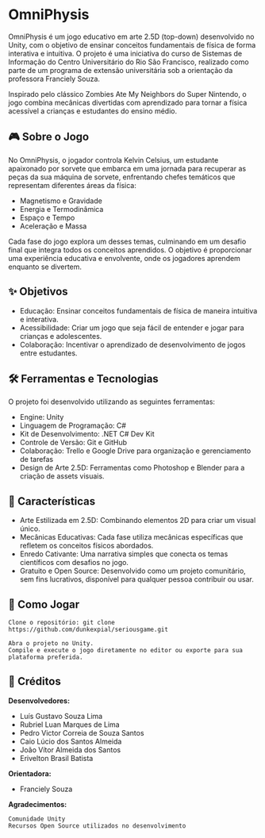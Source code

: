 # **OmniPhysis**

OmniPhysis é um jogo educativo em arte 2.5D (top-down) desenvolvido no Unity, com o objetivo de ensinar conceitos fundamentais de física de forma interativa e intuitiva. O projeto é uma iniciativa do curso de Sistemas de Informação do Centro Universitário do Rio São Francisco, realizado como parte de um programa de extensão universitária sob a orientação da professora Franciely Souza.

Inspirado pelo clássico Zombies Ate My Neighbors do Super Nintendo, o jogo combina mecânicas divertidas com aprendizado para tornar a física acessível a crianças e estudantes do ensino médio.

## 🎮 **Sobre o Jogo**

No OmniPhysis, o jogador controla Kelvin Celsius, um estudante apaixonado por sorvete que embarca em uma jornada para recuperar as peças da sua máquina de sorvete, enfrentando chefes temáticos que representam diferentes áreas da física:

   - Magnetismo e Gravidade
   - Energia e Termodinâmica
   - Espaço e Tempo
   - Aceleração e Massa

Cada fase do jogo explora um desses temas, culminando em um desafio final que integra todos os conceitos aprendidos. O objetivo é proporcionar uma experiência educativa e envolvente, onde os jogadores aprendem enquanto se divertem.

## ✨ **Objetivos**

   - Educação: Ensinar conceitos fundamentais de física de maneira intuitiva e interativa.
   - Acessibilidade: Criar um jogo que seja fácil de entender e jogar para crianças e adolescentes.
   - Colaboração: Incentivar o aprendizado de desenvolvimento de jogos entre estudantes.

## 🛠️ **Ferramentas e Tecnologias**

O projeto foi desenvolvido utilizando as seguintes ferramentas:

   - Engine: Unity
   - Linguagem de Programação: C#
   - Kit de Desenvolvimento: .NET C# Dev Kit
   - Controle de Versão: Git e GitHub
   - Colaboração: Trello e Google Drive para organização e gerenciamento de tarefas
   - Design de Arte 2.5D: Ferramentas como Photoshop e Blender para a criação de assets visuais.

## 🌟 **Características**

   - Arte Estilizada em 2.5D: Combinando elementos 2D para criar um visual único.
   - Mecânicas Educativas: Cada fase utiliza mecânicas específicas que refletem os conceitos físicos abordados.
   - Enredo Cativante: Uma narrativa simples que conecta os temas científicos com desafios no jogo.
   - Gratuito e Open Source: Desenvolvido como um projeto comunitário, sem fins lucrativos, disponível para qualquer pessoa contribuir ou usar.

## 🚀 **Como Jogar**

    Clone o repositório: git clone https://github.com/dunkexpial/seriousgame.git

    Abra o projeto no Unity.
    Compile e execute o jogo diretamente no editor ou exporte para sua plataforma preferida.
    
## 🧠 **Créditos**

**Desenvolvedores:**

   - Luís Gustavo Souza Lima
   - Rubriel Luan Marques de Lima
   - Pedro Victor Correia de Souza Santos
   - Caio Lúcio dos Santos Almeida
   - João Vítor Almeida dos Santos
   - Erivelton Brasil Batista

**Orientadora:**

   - Franciely Souza

**Agradecimentos:**

    Comunidade Unity
    Recursos Open Source utilizados no desenvolvimento

  
